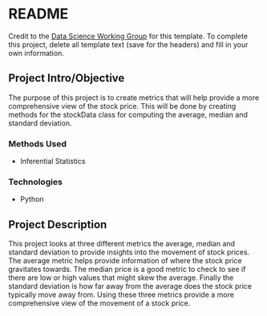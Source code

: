 # README

Credit to the [Data Science Working Group](http://datascience.codeforsanfrancisco.org) for this template. To complete this project, delete all template text (save for the headers) and fill in your own information.


## Project Intro/Objective
The purpose of this project is to create metrics that will help provide a more comprehensive view of the stock price. This will be done by creating methods for the stockData class for computing the average, median and standard deviation.

### Methods Used
* Inferential Statistics


### Technologies
* Python

## Project Description

This project looks at three different metrics the average, median and standard deviation to provide insights into the movement of stock prices. The average metric helps provide information of where the stock price gravitates towards. The median price is a good metric to check to see if there are low or high values that might skew the average. Finally the standard deviation is how far away from the average does the stock price typically move away from. Using these three metrics provide a more comprehensive view of the movement of a stock price.
